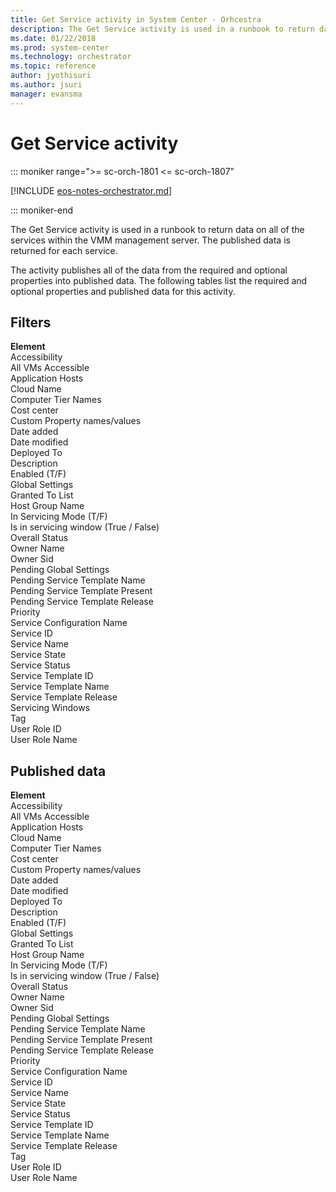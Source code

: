 ```yaml
---
title: Get Service activity in System Center - Orhcestra
description: The Get Service activity is used in a runbook to return data on all of the services within the VMM management server.
ms.date: 01/22/2018
ms.prod: system-center
ms.technology: orchestrator
ms.topic: reference
author: jyothisuri
ms.author: jsuri
manager: evansma
---
```


# Get Service activity

::: moniker range=">= sc-orch-1801 <= sc-orch-1807"

[!INCLUDE [eos-notes-orchestrator.md](../includes/eos-notes-orchestrator.md)]

::: moniker-end

The Get Service activity is used in a runbook to return data on all of the services within the VMM management server. The published data is returned for each service.

The activity publishes all of the data from the required and optional properties into published data. The following tables list the required and optional properties and published data for this activity.

## Filters

**Element**<br>
Accessibility  <br>
All VMs Accessible  <br>
Application Hosts  <br>
Cloud Name  <br>
Computer Tier Names  <br>
Cost center  <br>
Custom Property names/values  <br>
Date added  <br>
Date modified  <br>
Deployed To  <br>
Description  <br>
Enabled (T/F)  <br>
Global Settings  <br>
Granted To List  <br>
Host Group Name  <br>
In Servicing Mode (T/F)  <br>
Is in servicing window (True / False)<br>
Overall Status  <br>
Owner Name  <br>
Owner Sid  <br>
Pending Global Settings  <br>
Pending Service Template Name  <br>
Pending Service Template Present  <br>
Pending Service Template Release  <br>
Priority  <br>
Service Configuration Name  <br>
Service ID  <br>
Service Name  <br>
Service State  <br>
Service Status  <br>
Service Template ID  <br>
Service Template Name  <br>
Service Template Release  <br>
Servicing Windows  <br>
Tag  <br>
User Role ID  <br>
User Role Name  <br>

## Published data

**Element**<br>
Accessibility  <br>
All VMs Accessible  <br>
Application Hosts  <br>
Cloud Name  <br>
Computer Tier Names  <br>
Cost center  <br>
Custom Property names/values  <br>
Date added  <br>
Date modified  <br>
Deployed To  <br>
Description  <br>
Enabled (T/F)  <br>
Global Settings  <br>
Granted To List  <br>
Host Group Name  <br>
In Servicing Mode (T/F)  <br>
Is in servicing window (True / False)<br>
Overall Status  <br>
Owner Name  <br>
Owner Sid  <br>
Pending Global Settings  <br>
Pending Service Template Name  <br>
Pending Service Template Present  <br>
Pending Service Template Release  <br>
Priority  <br>
Service Configuration Name  <br>
Service ID  <br>
Service Name  <br>
Service State  <br>
Service Status  <br>
Service Template ID  <br>
Service Template Name  <br>
Service Template Release  <br>
Tag  <br>
User Role ID  <br>
User Role Name  <br>
